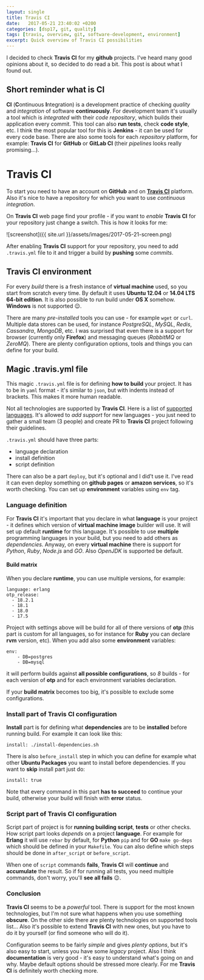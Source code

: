 ```yaml
---
layout: single
title: Travis CI
date:   2017-05-21 23:40:02 +0200
categories: [dsp17, git, quality]
tags: [travis, overview, git, software-development, environment]
excerpt: Quick overview of Travis CI possibilities
---
```


I decided to check **Travis CI** for my **github** projects. I've heard
many good opinions about it, so decided to do read a bit.
This post is about what I found out.

## Short reminder what is CI

**CI** (**C**ontinuous **I**ntegration) is a development practice of
checking *quality* and *integration* of software **continuously**. For
development team it's usually a tool which is *integrated* with their *code repository*, which
builds their application every commit. This tool can also **run tests**, check
**code style**, etc. I think the most popular tool for this is **Jenkins** - it can be used
for every code base. There are also some tools for each *repository* platform, for
example: **Travis CI** for **GitHub** or **GitLab CI** (their *pipelines* looks really
promising...).

# Travis CI

To start you need to have an account on **GitHub** and
on [**Travis CI**](https://travis-ci.org/) platform.
Also it's nice to have a repository for which you want to use *continuous
integration*.

On **Travis CI** web page find your profile - if you want to *enable* **Travis CI** for
your repository
just change a switch. This is how it looks for me:

![screenshot]({{ site.url }}/assets/images/2017-05-21-screen.png)

After enabling **Travis CI** support for your repository, you need to
add `.travis.yml` file to it and trigger a build by **pushing**
some *commits*.

## Travis CI environment

For every *build* there is a fresh instance of **virtual machine** used,
so you start from scratch every time. By default it uses
**Ubuntu 12.04** or **14.04 LTS** **64-bit edition**. It is also possible
to run build under
**OS X** somehow. **Windows** is not supported :wink:.

There are many *pre-installed*
tools you can use - for example `wget` or `curl`. Multiple data stores can be used,
for instance *PostgreSQL*, *MySQL*, *Redis*, *Cassandra*, *MongoDB*, etc.
I was surprised that even there is a support for browser (currently only **Firefox**)
and messaging queues (*RabbitMQ* or *ZeroMQ*). There are plenty configuration
options, tools and things you can define for your build.

## Magic .travis.yml file

This magic `.travis.yml` file is for defining **how to build** your project.
It has to
be in `yaml` format - it's similar to `json`, but with indents instead of brackets.
This makes it more human readable.

Not all technologies are supported by **Travis CI**.
Here is a list of [supported languages](https://docs.travis-ci.com/user/getting-started).
It's allowed to *add support* for new languages - you just need to
gather a small team (3 people)
and create PR to **Travis CI** project following their guidelines.

`.travis.yml` should have three parts:
* language declaration
* install definition
* script definition

There can also be a part `deploy`, but it's optional and I did't
use it. I've read it can even deploy something on **github pages** or
**amazon services**, so it's worth checking.
You can set up **environment** variables using `env` tag.

### Language definition

For **Travis CI** it's important that you declare in what **language** is your
project - it defines which version of **virtual machine image** builder will use.
It will set up default **runtime** for this language.
It's possible to use **multiple** programming languages in your build, but you need
to add others as *dependencies*. Anyway, on every **virtual machine** there
is support for *Python*, *Ruby*, *Node.js* and *GO*. Also *OpenJDK* is supported
be default.

#### Build matrix

When you declare **runtime**, you can use multiple versions, for example:

    language: erlang
    otp_release:
      - 18.2.1
      - 18.1
      - 18.0
      - 17.5

Project with settings above will be build for all of there versions
of **otp** (this part is custom
for all languages, so for instance for **Ruby** you can declare **rvm** version, etc). When
you add also some **environment** variables:

    env:
        - DB=postgres
        - DB=mysql

it will perform builds against **all possible configurations**, so
*8* builds - for each version of **otp** and for each environment variables declaration.

If your **build matrix** becomes too big, it's possible to exclude some configurations.

### Install part of Travis CI configuration

**Install** part is for defining what **dependencies** are to be **installed**
before running build. For example it can look like this:

    install: ./install-dependencies.sh

There is also `before_install` step in which
you can define for example what other **Ubuntu Packages** you want to install before
dependencies. If you want to **skip** install part just
do:

    install: true

Note that every command in this part **has to succeed** to
continue your build, otherwise
your build will finish with **error** status.

### Script part of Travis CI configuration

Script part of project is for **running building script**, **tests** or
other checks.
How script part looks *depends* on a project **language**. For example for **Erlang**
it will use `rebar` by default, for **Python** `pip` and for **GO** `make go-deps` which
should be defined in your `Makefile`. You can also define which steps
should be done in `after_script` or `before_script`.

When one of `script` commands **fails**, **Travis CI** will **continue** and **accumulate**
the result. So if for running all tests, you need multiple commands, don't worry,
you'll **see all fails** :wink:.

### Conclusion

**Travis CI** seems to be a *powerful* tool. There is support for the most known
technologies, but I'm not sure what happens when you use something **obscure**.
On the other side there are plenty technologies on supported tools list...
Also it's possible to extend **Travis CI** with new ones, but you have to do it
by yourself (or find someone who will do it).

Configuration seems to be fairly *simple* and gives *plenty options*, but it's also
easy to start, unless you have some *legacy* project. Also I think **documentation**
is very good - it's easy to understand what's going on and why. Maybe default
options should be stressed more clearly. For me **Travis CI** is
definitely worth checking more.
